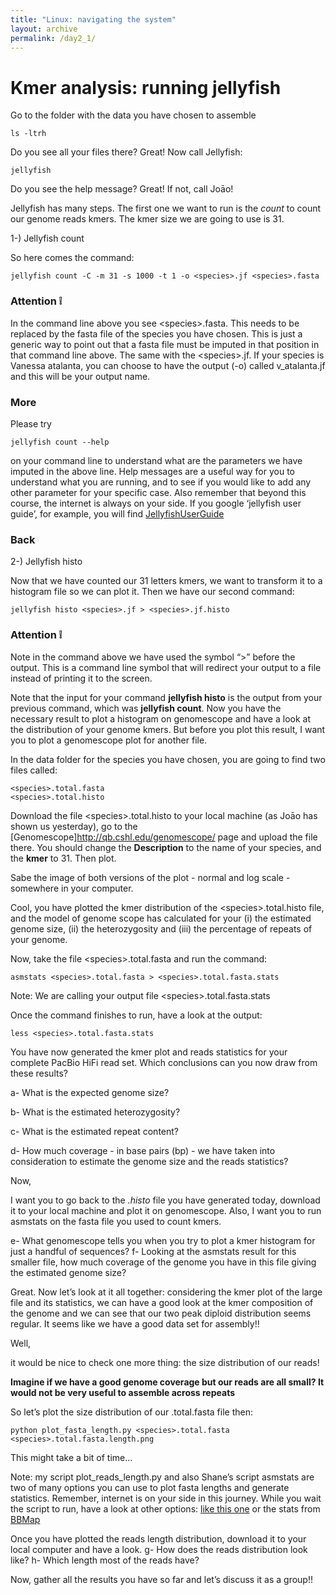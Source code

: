 ```yaml
---
title: "Linux: navigating the system"
layout: archive
permalink: /day2_1/
---  
```


# Kmer analysis: running jellyfish <a name="where-are-we?"></a> 

Go to the folder with the data you have chosen to assemble
  
```console  
ls -ltrh
```  
Do you see all your files there? Great! Now call Jellyfish:

```console  
jellyfish
``` 

Do you see the help message? Great! If not, call Joāo!

Jellyfish has many steps. The first one we want to run is the *count* to count our genome reads kmers. The kmer size we are going to use is 31. 

1-) Jellyfish count

So here comes the command:

```console  
jellyfish count -C -m 31 -s 1000 -t 1 -o <species>.jf <species>.fasta
``` 


### Attention :grey_exclamation: 

In the command line above you see \<species\>.fasta. This needs to be replaced by the fasta file of the species you have chosen. This is just a generic way to point out that a fasta file must be imputed in that position in that command line above. The same with the \<species\>.jf. If your species is Vanessa atalanta, you can choose to have the output (-o) called v_atalanta.jf and this will be your output name.

### More

Please try 

```console  
jellyfish count --help 
```

on your command line to understand what are the parameters we have imputed in the above line. Help messages are a useful way for you to understand what you are running, and to see if you would like to add any other parameter for your specific case. Also remember that beyond this course, the internet is always on your side. If you google ‘jellyfish user guide’, for example, you will find [JellyfishUserGuide]( http://www.genome.umd.edu/docs/JellyfishUserGuide.pdf)

### Back

2-) Jellyfish histo

Now that we have counted our 31 letters kmers, we want to transform it to a histogram file so we can plot it. Then we have our second command:


```console  
jellyfish histo <species>.jf > <species>.jf.histo

```

### Attention :grey_exclamation: 

Note in the command above we have used the symbol “>” before the output. This is a command line symbol that will redirect your output to a file instead of printing it to the screen.

Note that the input for your command **jellyfish histo** is the output from your previous command, which was **jellyfish count**. Now you have the necessary result  to plot a histogram on genomescope and have a look at the distribution of your genome kmers. But before you plot this result, I want you to plot a genomescope plot for another file. 

In the data folder for the species you have chosen, you are going to find two files called:

```console  
<species>.total.fasta
<species>.total.histo
```

Download the file \<species\>.total.histo to your local machine (as Joāo has shown us yesterday), go to the [Genomescope]http://qb.cshl.edu/genomescope/ page and upload the file there. You should change the **Description** to the name of your species, and the **kmer** to 31. Then plot.

Sabe the image of both versions of the plot - normal and log scale - somewhere in your computer.

Cool, you have plotted the kmer distribution of the \<species\>.total.histo file, and the model of genome scope has calculated for your (i) the estimated genome size, (ii) the heterozygosity and (iii) the percentage of repeats of your genome. 

Now, take the file \<species\>.total.fasta and run the command:


```console  
asmstats <species>.total.fasta > <species>.total.fasta.stats
```

Note: We are calling your output file \<species\>.total.fasta.stats

Once the command finishes to run, have a look at the output:

```console  
less <species>.total.fasta.stats
```

You have now generated the kmer plot and reads statistics for your complete PacBio HiFi read set. Which conclusions can you now draw from these results?


a- What is the expected genome size?

b- What is the estimated heterozygosity?

c- What is the estimated repeat content?

d- How much coverage -  in base pairs (bp) - we have taken into consideration to estimate the genome size and the reads statistics?


Now, 

I want you to go back to the *.histo* file you have generated today, download it to your local machine and plot it on genomescope. Also, I want you to run asmstats on the fasta file you used to count kmers. 

e- What genomescope tells you when you try to plot a kmer histogram for just a handful of sequences? 
f- Looking at the asmstats result for this smaller file, how much coverage of the genome you have in this file giving the estimated genome size?

Great. Now let’s look at it all together: considering the kmer plot of the large file and its statistics, we can have a good look at the kmer composition of the genome and we can see that our two peak diploid distribution seems regular. It seems like we have a good data set for assembly!!

Well, 

it would be nice to check one more thing: the size distribution of our reads!

**Imagine if we have a good genome coverage but our reads are all small? It would not be very useful to assemble across repeats**

So let’s plot the size distribution of our <species>.total.fasta file then:


```console  
python plot_fasta_length.py <species>.total.fasta <species>.total.fasta.length.png
```
This might take a bit of time…

Note: my script plot_reads_length.py and also Shane’s script asmstats are two of many options you can use to plot fasta lengths and generate statistics. Remember, internet is on your side in this journey. While you wait the script to run, have a look at other options: [like this one](https://bioinformatics.stackexchange.com/questions/45/read-length-distribution-from-fasta-file) or the stats from [BBMap](https://github.com/BioInfoTools/BBMap)

Once you have plotted the reads length distribution, download it to your local computer and have a look.
g- How does the reads distribution look like?
h- Which length most of the reads have?

Now, gather all the results you have so far and let’s discuss it as a group!!
